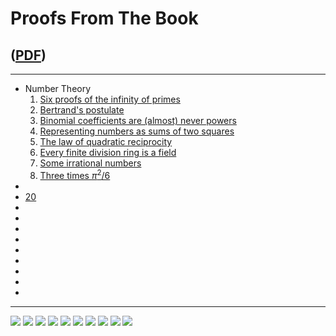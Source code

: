 # Proofs From The Book 

## ([PDF](/Proofs%20from%20THE%20BOOK.pdf))

---------

* Number Theory
  1. [Six proofs of the infinity of primes]()
  1. [Bertrand's postulate]()
  1. [Binomial coefficients are (almost) never powers]()
  1. [Representing numbers as sums of two squares]()
  1. [The law of quadratic reciprocity]()
  1. [Every finite division ring is a field]()
  1. [Some irrational numbers]()
  1. [Three times $\pi^2/6$]()
*
* [20](/20.md)
*
*
*
*
*
*
*
*
*

---------


![](/img/proofs-from-the-book-001.jpg)
![](/img/proofs-from-the-book-002.jpg)
![](/img/proofs-from-the-book-003.jpg)
![](/img/proofs-from-the-book-004.jpg)
![](/img/proofs-from-the-book-005.jpg)
![](/img/proofs-from-the-book-006.jpg)
![](/img/proofs-from-the-book-007.jpg)
![](/img/proofs-from-the-book-008.jpg)
![](/img/proofs-from-the-book-009.jpg)
![](/img/proofs-from-the-book-010.jpg)
